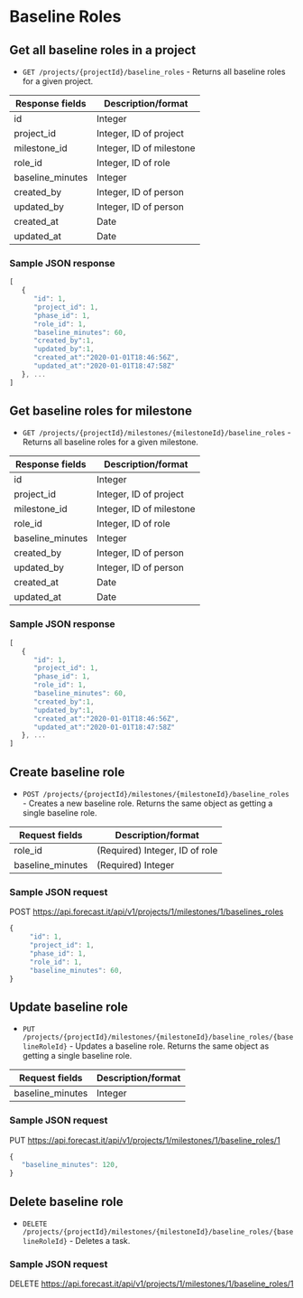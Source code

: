 # Baseline Roles

## Get all baseline roles in a project

- `GET /projects/{projectId}/baseline_roles` - Returns all baseline roles for a given project.

| Response fields         | Description/format                         |
| ----------------------- | ------------------------------------------ |
| id                      | Integer                                    |
| project_id              | Integer, ID of project                     |
| milestone_id            | Integer, ID of milestone                   |
| role_id                 | Integer, ID of role                        |
| baseline_minutes        | Integer                                    |
| created_by              | Integer, ID of person                      |
| updated_by              | Integer, ID of person                      |
| created_at              | Date                                       |
| updated_at              | Date                                       |

### Sample JSON response

```javascript
[
   {
      "id": 1,
      "project_id": 1,
      "phase_id": 1,
      "role_id": 1,
      "baseline_minutes": 60,
      "created_by":1,
      "updated_by":1,
      "created_at":"2020-01-01T18:46:56Z",
      "updated_at":"2020-01-01T18:47:58Z"
   }, ...
]
```

## Get baseline roles for milestone

- `GET /projects/{projectId}/milestones/{milestoneId}/baseline_roles` - Returns all baseline roles for a given milestone.

| Response fields         | Description/format                         |
| ----------------------- | ------------------------------------------ |
| id                      | Integer                                    |
| project_id              | Integer, ID of project                     |
| milestone_id            | Integer, ID of milestone                   |
| role_id                 | Integer, ID of role                        |
| baseline_minutes        | Integer                                    |
| created_by              | Integer, ID of person                      |
| updated_by              | Integer, ID of person                      |
| created_at              | Date                                       |
| updated_at              | Date                                       |

### Sample JSON response

```javascript
[
   {
      "id": 1,
      "project_id": 1,
      "phase_id": 1,
      "role_id": 1,
      "baseline_minutes": 60,
      "created_by":1,
      "updated_by":1,
      "created_at":"2020-01-01T18:46:56Z",
      "updated_at":"2020-01-01T18:47:58Z"
   }, ...
]
```

## Create baseline role

-  `POST /projects/{projectId}/milestones/{milestoneId}/baseline_roles` - Creates a new baseline role. Returns the same object as getting a single baseline role.

| Request fields     | Description/format               |
| ------------------ | -------------------------------- |
| role_id            | (Required) Integer, ID of role   |
| baseline_minutes   | (Required) Integer               |

### Sample JSON request

POST https://api.forecast.it/api/v1/projects/1/milestones/1/baselines_roles

```javascript
{
     "id": 1,
     "project_id": 1,
     "phase_id": 1,
     "role_id": 1,
     "baseline_minutes": 60,
}
```

## Update baseline role

-  `PUT /projects/{projectId}/milestones/{milestoneId}/baseline_roles/{baselineRoleId}` - Updates a baseline role. Returns the same object as getting a single baseline role.

| Request fields   | Description/format                                                                        |
| ---------------- | ----------------------------------------------------------------------------------------- |
| baseline_minutes | Integer                                                                                   |

### Sample JSON request

PUT https://api.forecast.it/api/v1/projects/1/milestones/1/baseline_roles/1

```javascript
{
   "baseline_minutes": 120,
}
```

## Delete baseline role

-  `DELETE /projects/{projectId}/milestones/{milestoneId}/baseline_roles/{baselineRoleId}` - Deletes a task.

### Sample JSON request

DELETE https://api.forecast.it/api/v1/projects/1/milestones/1/baseline_roles/1
